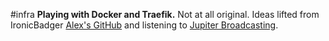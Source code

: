 #infra
**Playing with Docker and Traefik.**
Not at all original. Ideas lifted from IronicBadger [Alex's GitHub](https://github.com/IronicBadger/infra) and listening to [Jupiter Broadcasting](https://www.jupiterbroadcasting.com/). 
